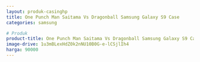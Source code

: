 ```yaml
---
layout: produk-casinghp
title: One Punch Man Saitama Vs Dragonball Samsung Galaxy S9 Case
categories: samsung

# Produk
product-title: One Punch Man Saitama Vs Dragonball Samsung Galaxy S9 Case
image-drive: 1u3mBLexHdZ0k2nNU10B0G-e-lCSjlIh4
harga: 90000
---
```

